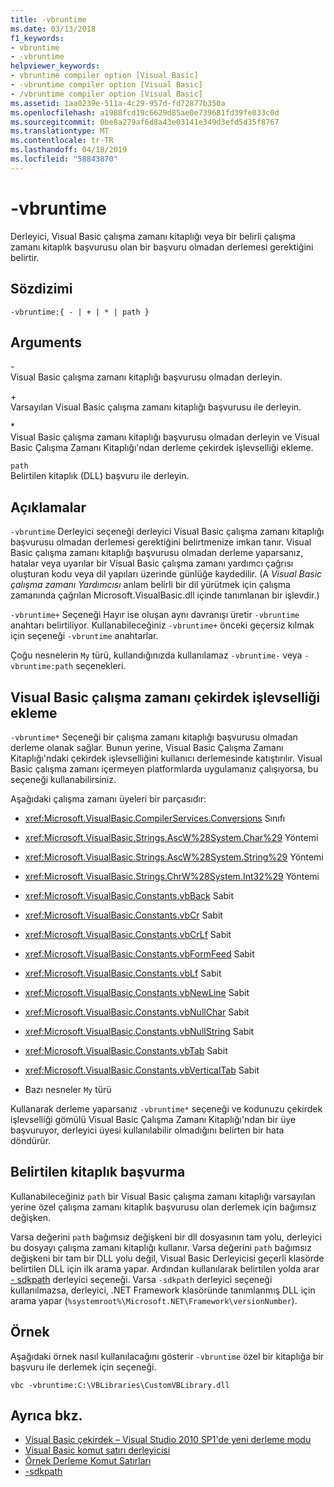 ```yaml
---
title: -vbruntime
ms.date: 03/13/2018
f1_keywords:
- vbruntime
- -vbruntime
helpviewer_keywords:
- vbruntime compiler option [Visual Basic]
- -vbruntime compiler option [Visual Basic]
- /vbruntime compiler option [Visual Basic]
ms.assetid: 1aa0239e-511a-4c29-957d-fd72877b350a
ms.openlocfilehash: a1988fcd19c6629d85ae0e739681fd39fe033c0d
ms.sourcegitcommit: 0be8a279af6d8a43e03141e349d3efd5d35f8767
ms.translationtype: MT
ms.contentlocale: tr-TR
ms.lasthandoff: 04/18/2019
ms.locfileid: "58843870"
---
```

# <a name="-vbruntime"></a>-vbruntime
Derleyici, Visual Basic çalışma zamanı kitaplığı veya bir belirli çalışma zamanı kitaplık başvurusu olan bir başvuru olmadan derlemesi gerektiğini belirtir.  
  
## <a name="syntax"></a>Sözdizimi  
  
```  
-vbruntime:{ - | + | * | path }  
```  
  
## <a name="arguments"></a>Arguments  
 \-  
 Visual Basic çalışma zamanı kitaplığı başvurusu olmadan derleyin.  
  
 \+  
 Varsayılan Visual Basic çalışma zamanı kitaplığı başvurusu ile derleyin.  
  
 \*  
 Visual Basic çalışma zamanı kitaplığı başvurusu olmadan derleyin ve Visual Basic Çalışma Zamanı Kitaplığı'ndan derleme çekirdek işlevselliği ekleme.  
  
 `path`  
 Belirtilen kitaplık (DLL) başvuru ile derleyin.  
  
## <a name="remarks"></a>Açıklamalar  
 `-vbruntime` Derleyici seçeneği derleyici Visual Basic çalışma zamanı kitaplığı başvurusu olmadan derlemesi gerektiğini belirtmenize imkan tanır. Visual Basic çalışma zamanı kitaplığı başvurusu olmadan derleme yaparsanız, hatalar veya uyarılar bir Visual Basic çalışma zamanı yardımcı çağrısı oluşturan kodu veya dil yapıları üzerinde günlüğe kaydedilir. (A *Visual Basic çalışma zamanı Yardımcısı* anlam belirli bir dil yürütmek için çalışma zamanında çağrılan Microsoft.VisualBasic.dll içinde tanımlanan bir işlevdir.)  
  
 `-vbruntime+` Seçeneği Hayır ise oluşan aynı davranışı üretir `-vbruntime` anahtarı belirtiliyor. Kullanabileceğiniz `-vbruntime+` önceki geçersiz kılmak için seçeneği `-vbruntime` anahtarlar.  
  
 Çoğu nesnelerin `My` türü, kullandığınızda kullanılamaz `-vbruntime-` veya `-vbruntime:path` seçenekleri.  
  
## <a name="embedding-visual-basic-runtime-core-functionality"></a>Visual Basic çalışma zamanı çekirdek işlevselliği ekleme  
 `-vbruntime*` Seçeneği bir çalışma zamanı kitaplığı başvurusu olmadan derleme olanak sağlar. Bunun yerine, Visual Basic Çalışma Zamanı Kitaplığı'ndaki çekirdek işlevselliğini kullanıcı derlemesinde katıştırılır. Visual Basic çalışma zamanı içermeyen platformlarda uygulamanız çalışıyorsa, bu seçeneği kullanabilirsiniz.  
  
 Aşağıdaki çalışma zamanı üyeleri bir parçasıdır:  
  
-   <xref:Microsoft.VisualBasic.CompilerServices.Conversions> Sınıfı  
  
-   <xref:Microsoft.VisualBasic.Strings.AscW%28System.Char%29> Yöntemi  
  
-   <xref:Microsoft.VisualBasic.Strings.AscW%28System.String%29> Yöntemi  
  
-   <xref:Microsoft.VisualBasic.Strings.ChrW%28System.Int32%29> Yöntemi  
  
-   <xref:Microsoft.VisualBasic.Constants.vbBack> Sabit  
  
-   <xref:Microsoft.VisualBasic.Constants.vbCr> Sabit  
  
-   <xref:Microsoft.VisualBasic.Constants.vbCrLf> Sabit  
  
-   <xref:Microsoft.VisualBasic.Constants.vbFormFeed> Sabit  
  
-   <xref:Microsoft.VisualBasic.Constants.vbLf> Sabit  
  
-   <xref:Microsoft.VisualBasic.Constants.vbNewLine> Sabit  
  
-   <xref:Microsoft.VisualBasic.Constants.vbNullChar> Sabit  
  
-   <xref:Microsoft.VisualBasic.Constants.vbNullString> Sabit  
  
-   <xref:Microsoft.VisualBasic.Constants.vbTab> Sabit  
  
-   <xref:Microsoft.VisualBasic.Constants.vbVerticalTab> Sabit  
  
-   Bazı nesneler `My` türü  
  
 Kullanarak derleme yaparsanız `-vbruntime*` seçeneği ve kodunuzu çekirdek işlevselliği gömülü Visual Basic Çalışma Zamanı Kitaplığı'ndan bir üye başvuruyor, derleyici üyesi kullanılabilir olmadığını belirten bir hata döndürür.  
  
## <a name="referencing-a-specified-library"></a>Belirtilen kitaplık başvurma  
 Kullanabileceğiniz `path` bir Visual Basic çalışma zamanı kitaplığı varsayılan yerine özel çalışma zamanı kitaplık başvurusu olan derlemek için bağımsız değişken.  
  
 Varsa değerini `path` bağımsız değişkeni bir dll dosyasının tam yolu, derleyici bu dosyayı çalışma zamanı kitaplığı kullanır. Varsa değerini `path` bağımsız değişkeni bir tam bir DLL yolu değil, Visual Basic Derleyicisi geçerli klasörde belirtilen DLL için ilk arama yapar. Ardından kullanılarak belirtilen yolda arar [- sdkpath](../../../visual-basic/reference/command-line-compiler/sdkpath.md) derleyici seçeneği. Varsa `-sdkpath` derleyici seçeneği kullanılmazsa, derleyici, .NET Framework klasöründe tanımlanmış DLL için arama yapar (`%systemroot%\Microsoft.NET\Framework\versionNumber`).  
  
## <a name="example"></a>Örnek  
 Aşağıdaki örnek nasıl kullanılacağını gösterir `-vbruntime` özel bir kitaplığa bir başvuru ile derlemek için seçeneği.  
  
```console
vbc -vbruntime:C:\VBLibraries\CustomVBLibrary.dll  
```  
  
## <a name="see-also"></a>Ayrıca bkz.

- [Visual Basic çekirdek – Visual Studio 2010 SP1'de yeni derleme modu](https://devblogs.microsoft.com/vbteam/vb-core-new-compilation-mode-in-visual-studio-2010-sp1/)
- [Visual Basic komut satırı derleyicisi](../../../visual-basic/reference/command-line-compiler/index.md)
- [Örnek Derleme Komut Satırları](../../../visual-basic/reference/command-line-compiler/sample-compilation-command-lines.md)
- [-sdkpath](../../../visual-basic/reference/command-line-compiler/sdkpath.md)
